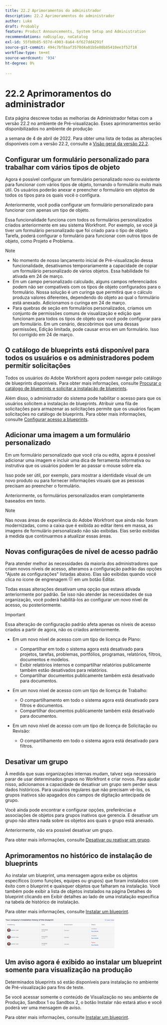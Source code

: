 ```yaml
---
title: 22.2 Aprimoramentos do administrador
description: 22.2 Aprimoramentos do administrador
author: Luke
draft: Probably
feature: Product Announcements, System Setup and Administration
recommendations: noDisplay, noCatalog
exl-id: 55fb0b85-937d-4903-8a64-6f627dd4291f
source-git-commit: 494c7bf8aaf3570d4a01b5e88b85410ee3f52f18
workflow-type: tm+mt
source-wordcount: '934'
ht-degree: 0%

---
```


# 22.2 Aprimoramentos do administrador

Esta página descreve todas as melhorias de Administrador feitas com a versão 22.2 no ambiente de Pré-visualização. Esses aprimoramentos serão disponibilizados no ambiente de produção

<!--
<MadCap:conditionalText data-mc-conditions="QuicksilverOrClassic.Draft mode">
in January 2022
</MadCap:conditionalText>
-->

a semana de 4 de abril de 2022. Para obter uma lista de todas as alterações disponíveis com a versão 22.2, consulte a [Visão geral da versão 22.2](../../../product-announcements/product-releases/22.2-release-activity/22-2-release-overview.md).

## Configurar um formulário personalizado para trabalhar com vários tipos de objeto

Agora é possível configurar um formulário personalizado novo ou existente para funcionar com vários tipos de objeto, tornando o formulário muito mais útil. Os usuários poderão anexar e preencher o formulário em objetos de todos os tipos para os quais você o configura.

Anteriormente, você podia configurar um formulário personalizado para funcionar com apenas um tipo de objeto.

Essa funcionalidade funciona com todos os formulários personalizados criados anteriormente em seu sistema Workfront. Por exemplo, se você já tiver um formulário personalizado que foi criado para o tipo de objeto Tarefa, poderá configurar o formulário para funcionar com outros tipos de objeto, como Projeto e Problema.

>[!NOTE]
>
>* No momento de nosso lançamento inicial de Pré-visualização dessa funcionalidade, desativamos temporariamente a capacidade de copiar um formulário personalizado de vários objetos. Essa habilidade foi ativada em 24 de março.
>* Em um campo personalizado calculado, alguns campos referenciados podem não ser compatíveis com os tipos de objeto configurados para o formulário. Nossa solução é um curinga que permitirá que o cálculo produza valores diferentes, dependendo do objeto ao qual o formulário está anexado. Adicionamos o curinga em 24 de março.
>* Para quebras de seção em formulários personalizados, criamos um conjunto de permissões comuns de visualização e edição que funcionam para todos os tipos de objeto que você pode configurar para um formulário. Em um cenário, descobrimos que uma dessas permissões, Edição limitada, pode causar erros em um formulário. Isso foi corrigido em 24 de março.
>

## O catálogo de blueprints está disponível para todos os usuários e os administradores podem permitir solicitações

Todos os usuários do Adobe Workfront agora podem navegar pelo catálogo de blueprints disponíveis. Para obter mais informações, consulte [Procurar o catálogo de blueprints e solicitar a instalação de blueprints](../../../administration-and-setup/blueprints/browse-catalog.md).

Além disso, o administrador do sistema pode habilitar o acesso para que os usuários solicitem a instalação de blueprints. Atribuir uma fila de solicitações para armazenar as solicitações permite que os usuários façam solicitações no catálogo de blueprints. Para obter mais informações, consulte [Configurar acesso a blueprints](../../../administration-and-setup/blueprints/configure-access-to-blueprints.md).

## Adicionar uma imagem a um formulário personalizado

Em um formulário personalizado que você cria ou edita, agora é possível adicionar uma imagem e incluir uma dica de ferramenta informativa ou instrutiva que os usuários podem ler ao passar o mouse sobre ela.

Isso pode ser útil, por exemplo, para mostrar a identidade visual de um novo produto ou para fornecer informações visuais que as pessoas precisam ao preencher o formulário.

Anteriormente, os formulários personalizados eram completamente baseados em texto.

>[!NOTE]
>
>Nas novas áreas de experiência do Adobe Workfront que ainda não foram modernizadas, como a caixa que é exibida ao editar itens em massa, as imagens de formulário personalizado não são exibidas. Elas serão exibidas à medida que continuarmos a atualizar essas áreas.


## Novas configurações de nível de acesso padrão

Para atender melhor às necessidades da maioria dos administradores que criam novos níveis de acesso, alteramos a configuração padrão das opções &quot;Ajuste as configurações&quot; listadas abaixo. Elas são exibidas quando você clica no ícone de engrenagem ![Ícone de engrenagem dos níveis de acesso](assets/gear-icon-in-access-levels.png) em um botão Editar.

Todas essas alterações desativam uma opção que estava ativada anteriormente por padrão. Se isso não atender às necessidades de sua organização, você poderá habilitá-los ao configurar um novo nível de acesso, ou posteriormente.

>[!IMPORTANT]
>
>Essa alteração de configuração padrão afeta apenas os níveis de acesso criados a partir de agora, não os criados anteriormente.

* Em um novo nível de acesso com um tipo de licença de Plano:

   * Compartilhar em todo o sistema agora está desativado para projetos, tarefas, problemas, portfólios, programas, relatórios, filtros, documentos e modelos.
   * Exibir relatórios internos e compartilhar relatórios publicamente também estão desativados para relatórios.
   * Compartilhar documentos publicamente também está desativado para documentos.

* Em um novo nível de acesso com um tipo de licença de Trabalho:

   * O compartilhamento em todo o sistema agora está desativado para filtros e documentos.
   * Compartilhar documentos publicamente também está desativado para documentos.

* Em um novo nível de acesso com um tipo de licença de Solicitação ou Revisão:

   * O compartilhamento em todo o sistema agora está desativado para filtros.

## Desativar um grupo

À medida que suas organizações internas mudam, talvez seja necessário parar de usar determinados grupos no Workfront e criar novos. Para ajudar nisso, adicionamos a capacidade de desativar um grupo sem perder seus dados históricos. Para usuários regulares que não precisam vê-los, os grupos inativos são apagados dos campos de digitação antecipada de grupo.

Você ainda pode encontrar e configurar opções, preferências e associações de objetos para grupos inativos que gerencia. E desativar um grupo não altera nada sobre os objetos aos quais o grupo está anexado.

Anteriormente, não era possível desativar um grupo.

Para obter mais informações, consulte [Desativar ou reativar um grupo](../../../administration-and-setup/manage-groups/create-and-manage-groups/deactivate-or-reactivate-a-group.md).

## Aprimoramentos no histórico de instalação de blueprints

Ao instalar um blueprint, uma mensagem agora exibe os objetos específicos (como funções, equipes ou grupos) que foram instalados com êxito com o blueprint e quaisquer objetos que falharam na instalação. Você também pode exibir a lista de objetos instalados na página Detalhes do blueprint clicando em Exibir detalhes ao lado de uma instalação específica na tabela de histórico de instalação.

Para obter mais informações, consulte [Instalar um blueprint](../../../administration-and-setup/blueprints/blueprints-install.md).

![Histórico de instalação de blueprints](assets/blueprints-installation-history-350x95.png)

## Um aviso agora é exibido ao instalar um blueprint somente para visualização na produção

Determinados blueprints só estão disponíveis para instalação no ambiente de Pré-visualização para fins de teste.

Se você acessar somente o conteúdo de Visualização no seu ambiente de Produção, Sandbox 1 ou Sandbox 2, o botão Instalar não estará ativo e você poderá ver uma mensagem de aviso.

Para obter mais informações, consulte [Instalar um blueprint](../../../administration-and-setup/blueprints/blueprints-install.md).
